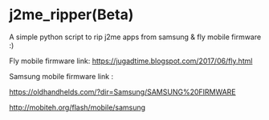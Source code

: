 # j2me_ripper(Beta)
A simple python script to rip j2me apps from samsung & fly mobile firmware :)


Fly mobile firmware link: https://jugadtime.blogspot.com/2017/06/fly.html

Samsung mobile firmware link :

https://oldhandhelds.com/?dir=Samsung/SAMSUNG%20FIRMWARE

http://mobiteh.org/flash/mobile/samsung
